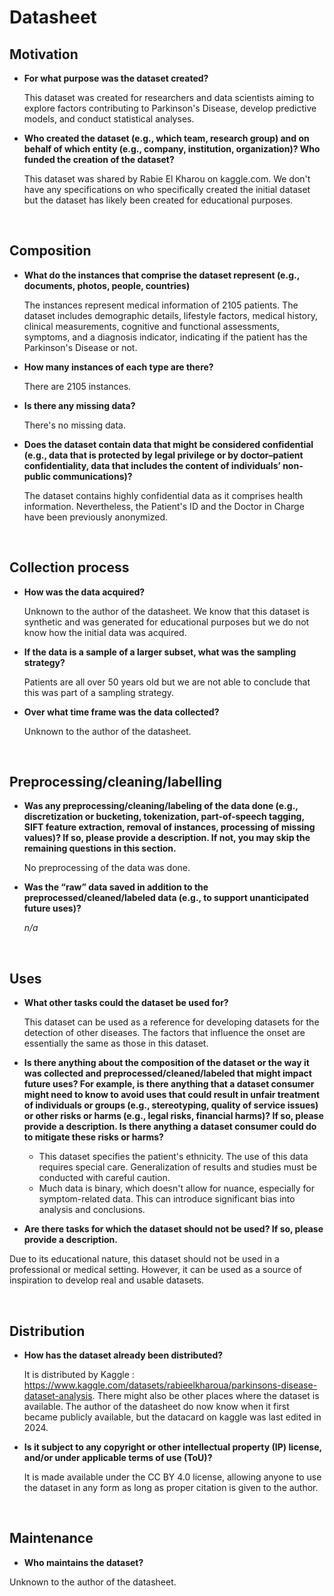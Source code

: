 # Datasheet


## Motivation

- <b>For what purpose was the dataset created?</b>

  This dataset was created for researchers and data scientists aiming to explore factors contributing to Parkinson's Disease, develop predictive models, and conduct statistical analyses.
    
 - <b>Who created the dataset (e.g., which team, research group) and on behalf of which entity (e.g., company, institution, organization)? Who funded the creation of the dataset?</b>
 
   This dataset was shared by Rabie El Kharou on kaggle.com. We don't have any specifications on who specifically created the initial dataset but the dataset has likely been created for educational purposes. 

<br>
 
## Composition

- <b>What do the instances that comprise the dataset represent (e.g., documents, photos, people, countries)</b>

  The instances represent medical information of 2105 patients. The dataset includes demographic details, lifestyle factors, medical history, clinical measurements, cognitive and functional assessments, symptoms, and a  diagnosis indicator, indicating if the patient has the Parkinson's Disease or not.

- <b>How many instances of each type are there?</b>

  There are 2105 instances.

- <b>Is there any missing data?</b>

  There's no missing data.

- <b>Does the dataset contain data that might be considered confidential (e.g., data that is protected by legal privilege or by doctor–patient confidentiality, data that includes the content of individuals’ non-public communications)?</b>

  The dataset contains highly confidential data as it comprises health information. Nevertheless, the Patient's ID and the Doctor in Charge have been previously anonymized. 

<br>

## Collection process
- <b>How was the data acquired?</b>

  Unknown to the author of the datasheet.
  We know that this dataset is synthetic and was generated for educational purposes but we do not know how the initial data was acquired.
  
- <b>If the data is a sample of a larger subset, what was the sampling strategy?</b>

  Patients are all over 50 years old but we are not able to conclude that this was part of a sampling strategy.
  
- <b>Over what time frame was the data collected?</b>

  Unknown to the author of the datasheet.

<br>

## Preprocessing/cleaning/labelling
- <b>Was any preprocessing/cleaning/labeling of the data done (e.g., discretization or bucketing, tokenization, part-of-speech tagging, SIFT feature extraction, removal of instances, processing of missing values)? If so, please provide a description. If not, you may skip the remaining questions in this section.</b>

  No preprocessing of the data was done.

- <b>Was the “raw” data saved in addition to the preprocessed/cleaned/labeled data (e.g., to support unanticipated future uses)?</b>

  <i>n/a</i>

 
<br>
 
## Uses

- <b>What other tasks could the dataset be used for?</b>

  This dataset can be used as a reference for developing datasets for the detection of other diseases. The factors that influence the onset are essentially the same as those in this dataset.

- <b>Is there anything about the composition of the dataset or the way it was collected and preprocessed/cleaned/labeled that might impact future uses? For example, is there anything that a dataset consumer might need to know to avoid uses that could result in unfair treatment of individuals or groups (e.g., stereotyping, quality of service issues) or other risks or harms (e.g., legal risks, financial harms)? If so, please provide a description. Is there anything a dataset consumer could do to mitigate these risks or harms?</b>

  - This dataset specifies the patient's ethnicity. The use of this data requires special care. Generalization of results and studies must be conducted with careful caution. 
  - Much data is binary, which doesn't allow for nuance, especially for symptom-related data. This can introduce significant bias into analysis and conclusions.

- <b>Are there tasks for which the dataset should not be used? If so, please provide a description.</b>

Due to its educational nature, this dataset should not be used in a professional or medical setting. However, it can be used as a source of inspiration to develop real and usable datasets.

<br>

## Distribution

- <b>How has the dataset already been distributed? </b>

  It is distributed by Kaggle : https://www.kaggle.com/datasets/rabieelkharoua/parkinsons-disease-dataset-analysis.
  There might also be other places where the dataset is available.
  The author of the datasheet do now know when it first became publicly available, but the datacard on kaggle was last edited in 2024.  

- <b>Is it subject to any copyright or other intellectual property (IP) license, and/or under applicable terms of use (ToU)? </b>

  It is made available under the CC BY 4.0 license, allowing anyone to use the dataset in any form as long as proper citation is given to the author. 

<br>

## Maintenance

- <b>Who maintains the dataset?</b>

Unknown to the author of the datasheet.

